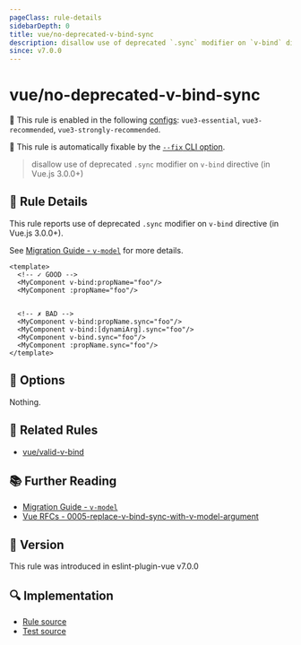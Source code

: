 ```yaml
---
pageClass: rule-details
sidebarDepth: 0
title: vue/no-deprecated-v-bind-sync
description: disallow use of deprecated `.sync` modifier on `v-bind` directive (in Vue.js 3.0.0+)
since: v7.0.0
---
```

# vue/no-deprecated-v-bind-sync

💼 This rule is enabled in the following [configs](https://eslint.vuejs.org/user-guide/#bundle-configurations): `vue3-essential`, `vue3-recommended`, `vue3-strongly-recommended`.

🔧 This rule is automatically fixable by the [`--fix` CLI option](https://eslint.org/docs/latest/user-guide/command-line-interface#--fix).

<!-- end auto-generated rule header -->

> disallow use of deprecated `.sync` modifier on `v-bind` directive (in Vue.js 3.0.0+)

## :book: Rule Details

This rule reports use of deprecated `.sync` modifier on `v-bind` directive (in Vue.js 3.0.0+).

See [Migration Guide - `v-model`](https://v3-migration.vuejs.org/breaking-changes/v-model.html) for more details.

<eslint-code-block fix :rules="{'vue/no-deprecated-v-bind-sync': ['error']}">

```vue
<template>
  <!-- ✓ GOOD -->
  <MyComponent v-bind:propName="foo"/>
  <MyComponent :propName="foo"/>


  <!-- ✗ BAD -->
  <MyComponent v-bind:propName.sync="foo"/>
  <MyComponent v-bind:[dynamiArg].sync="foo"/>
  <MyComponent v-bind.sync="foo"/>
  <MyComponent :propName.sync="foo"/>
</template>
```

</eslint-code-block>

## :wrench: Options

Nothing.

## :couple: Related Rules

- [vue/valid-v-bind]

[vue/valid-v-bind]: ./valid-v-bind.md

## :books: Further Reading

- [Migration Guide - `v-model`](https://v3-migration.vuejs.org/breaking-changes/v-model.html)
- [Vue RFCs - 0005-replace-v-bind-sync-with-v-model-argument](https://github.com/vuejs/rfcs/blob/master/active-rfcs/0005-replace-v-bind-sync-with-v-model-argument.md)

## :rocket: Version

This rule was introduced in eslint-plugin-vue v7.0.0

## :mag: Implementation

- [Rule source](https://github.com/vuejs/eslint-plugin-vue/blob/master/lib/rules/no-deprecated-v-bind-sync.js)
- [Test source](https://github.com/vuejs/eslint-plugin-vue/blob/master/tests/lib/rules/no-deprecated-v-bind-sync.js)
